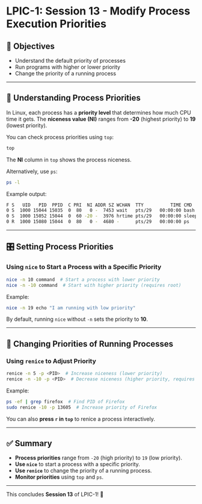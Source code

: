 # LPIC-1: Session 13 - Modify Process Execution Priorities

## 📌 Objectives
- Understand the default priority of processes
- Run programs with higher or lower priority
- Change the priority of a running process

---

## 🔢 Understanding Process Priorities
In Linux, each process has a **priority level** that determines how much CPU time it gets. The **niceness value (NI)** ranges from **-20** (highest priority) to **19** (lowest priority).

You can check process priorities using `top`:
```bash
top
```
The **NI** column in `top` shows the process niceness.

Alternatively, use `ps`:
```bash
ps -l
```
Example output:
```bash
F S   UID   PID  PPID  C PRI  NI ADDR SZ WCHAN  TTY          TIME CMD
0 S  1000 15044 15035  0  80   0 -  7453 wait   pts/29   00:00:00 bash
0 S  1000 15052 15044  0  60 -20 -  3976 hrtime pts/29   00:00:00 sleep
0 R  1000 15080 15044  0  80   0 -  4680 -      pts/29   00:00:00 ps
```

---

## 🎛️ Setting Process Priorities
### **Using `nice` to Start a Process with a Specific Priority**
```bash
nice -n 10 command  # Start a process with lower priority
nice -n -10 command  # Start with higher priority (requires root)
```
Example:
```bash
nice -n 19 echo "I am running with low priority"
```
By default, running `nice` without `-n` sets the priority to **10**.

---

## 🔄 Changing Priorities of Running Processes
### **Using `renice` to Adjust Priority**
```bash
renice -n 5 -p <PID>  # Increase niceness (lower priority)
renice -n -10 -p <PID>  # Decrease niceness (higher priority, requires root)
```
Example:
```bash
ps -ef | grep firefox  # Find PID of Firefox
sudo renice -10 -p 13605  # Increase priority of Firefox
```

You can also **press `r` in `top`** to renice a process interactively.

---

## ✅ Summary
- **Process priorities** range from `-20` (high priority) to `19` (low priority).
- **Use `nice`** to start a process with a specific priority.
- **Use `renice`** to change the priority of a running process.
- **Monitor priorities** using `top` and `ps`.

---

This concludes **Session 13** of LPIC-1! 🚀
